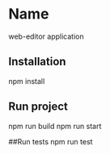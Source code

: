# Name
web-editor application

## Installation
npm install

## Run project
npm run build
npm run start

##Run tests
npm run test
